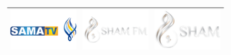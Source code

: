 | ![](https://raw.githubusercontent.com/RevGear/logo/master/Countries/SY/Sama-TV.png) | ![](https://raw.githubusercontent.com/RevGear/logo/master/Countries/SY/Sham-FM.png) | ![](https://raw.githubusercontent.com/RevGear/logo/master/Countries/SY/Sham-TV.png)  | 
|:---:|:---:|:---:| 	

